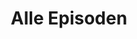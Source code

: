 ---
permalink: /gemischtes-hack/alle-episoden
layout: allEpisodes
title: Alle Episoden
parent: Gemischtes Hack
nav_order: 1
metadataName: list_episodes_metadata_gh
---